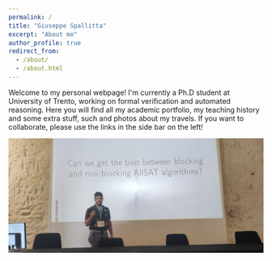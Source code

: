 ```yaml
---
permalink: /
title: "Giuseppe Spallitta"
excerpt: "About me"
author_profile: true
redirect_from: 
  - /about/
  - /about.html
---
```


Welcome to my personal webpage! I'm currently a Ph.D student at University of Trento, working on formal verification and automated reasoning. Here you will find all my academic portfolio, my teaching history and some extra stuff, such and photos about my travels. If you want to collaborate, please use the links in the side bar on the left!

![Teaching](../images/copertina.jpeg)
